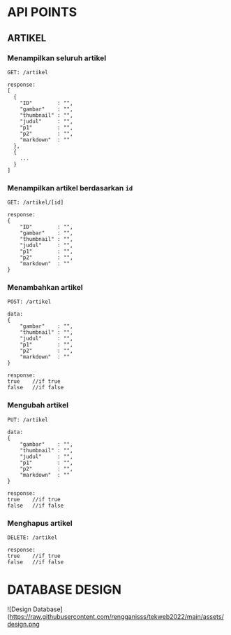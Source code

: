 # API POINTS



## ARTIKEL
### Menampilkan seluruh artikel
```
GET: /artikel

response:
[
  {
    "ID"        : "",
    "gambar"    : "",
    "thumbnail" : "",
    "judul"     : "",
    "p1"        : "",
    "p2"        : "",
    "markdown"  : ""
  },
  {
    ...
  }
]
```
### Menampilkan artikel berdasarkan ```id```
```
GET: /artikel/[id]

response:
{
    "ID"        : "",
    "gambar"    : "",
    "thumbnail" : "",
    "judul"     : "",
    "p1"        : "",
    "p2"        : "",
    "markdown"  : ""
}
```
### Menambahkan artikel
```
POST: /artikel

data:
{
    "gambar"    : "",
    "thumbnail" : "",
    "judul"     : "",
    "p1"        : "",
    "p2"        : "",
    "markdown"  : ""
}

response:
true    //if true
false   //if false
```
### Mengubah artikel
```
PUT: /artikel

data:
{
    "gambar"    : "",
    "thumbnail" : "",
    "judul"     : "",
    "p1"        : "",
    "p2"        : "",
    "markdown"  : ""
}

response:
true    //if true
false   //if false
```
### Menghapus artikel
```
DELETE: /artikel

response:
true    //if true
false   //if false
```

# DATABASE DESIGN
![Design Database](https://raw.githubusercontent.com/rengganisss/tekweb2022/main/assets/design.png
